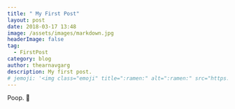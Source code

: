 ```yaml
---
title: " My First Post"
layout: post
date: 2018-03-17 13:48
image: /assets/images/markdown.jpg
headerImage: false
tag:
  - FirstPost
category: blog
author: thearnavgarg
description: My first post. 
# jemoji: '<img class="emoji" title=":ramen:" alt=":ramen:" src="https://assets.github.com/images/icons/emoji/unicode/1f35c.png" height="20" width="20" align="absmiddle">'
---
```



Poop. :poop:
